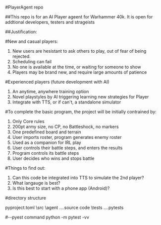#PlayerAgent repo

##This repo is for an AI Player ageent for Warhammer 40k. It is open for addtional developers, testers and strageists

##Justification:

#New and casual players:
1. New users are hesistant to ask others to play, out of fear of being rejected. 
2. Scheduling can fail
3. No one is available at the time, or waiting for someone to show
4. Players may be brand new, and require large amounts of patience

#Experienced players (future development with AI)
1. An anytime, anywhere training option
2. Novel playstyles by AI triggering learning new strategies for Player
3. Integrate with TTS, or if can't, a standalone simulator

#To complete the basic program, the project will be initially contrained by:

1. Only Core rules 
2. 200pt army size, no CP, no Battleshock, no markers
3. One predefined board and terrain
4. User imports roster, program generates enemy roster
5. Used as a companion for IRL play
6. User controls their battle steps, and enters the results
7. Program controls its battle steps
8. User decides who wins and stops battle

#Things to find out:
1. Can this code be integrated into TTS to simulate the 2nd player?
2. What langauge is best?
3. Is this best to start with a phone app (Android)?


#directory structure

pyproject.toml
\src
    \agent
	  ....source code
\tests
	  ....pytests
	  

#--pyest command
python -m pytest -vv


